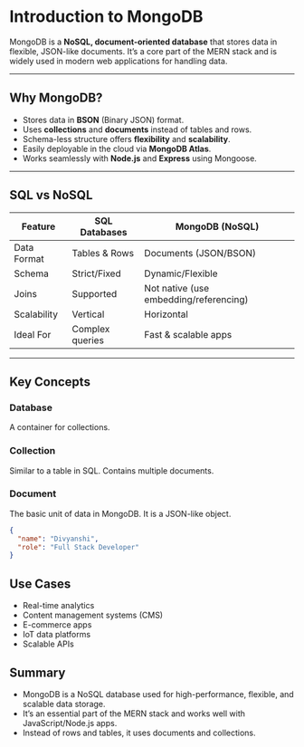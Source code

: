 # Introduction to MongoDB

MongoDB is a **NoSQL, document-oriented database** that stores data in flexible, JSON-like documents. It’s a core part of the MERN stack and is widely used in modern web applications for handling data.

---

## Why MongoDB?

- Stores data in **BSON** (Binary JSON) format.
- Uses **collections** and **documents** instead of tables and rows.
- Schema-less structure offers **flexibility** and **scalability**.
- Easily deployable in the cloud via **MongoDB Atlas**.
- Works seamlessly with **Node.js** and **Express** using Mongoose.

---

## SQL vs NoSQL

| Feature             | SQL Databases       | MongoDB (NoSQL)       |
|---------------------|---------------------|------------------------|
| Data Format         | Tables & Rows       | Documents (JSON/BSON) |
| Schema              | Strict/Fixed        | Dynamic/Flexible      |
| Joins               | Supported           | Not native (use embedding/referencing) |
| Scalability         | Vertical            | Horizontal             |
| Ideal For           | Complex queries     | Fast & scalable apps   |

---

## Key Concepts

### Database
A container for collections.

### Collection
Similar to a table in SQL. Contains multiple documents.

### Document
The basic unit of data in MongoDB. It is a JSON-like object.
```json
{
  "name": "Divyanshi",
  "role": "Full Stack Developer"
}
```
## Use Cases
- Real-time analytics
- Content management systems (CMS)
- E-commerce apps
- IoT data platforms
- Scalable APIs

## Summary
- MongoDB is a NoSQL database used for high-performance, flexible, and scalable data storage.
- It’s an essential part of the MERN stack and works well with JavaScript/Node.js apps.
- Instead of rows and tables, it uses documents and collections.
